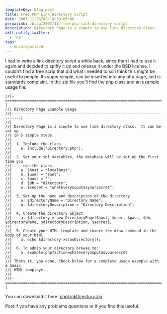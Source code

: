 ```yaml
---
templateKey: blog-post
title: Free PHP Link Directory Script
date: 2007-11-23T08:14:39+00:00
permalink: /blog/2007/11/free-php-link-directory-script
description: Directory Page is a simple to use link directory class.
aktt_notify_twitter:
  - 'no'
tags:
  - Uncategorized
---
```

I had to write a link directory script a while back, since then i had to use it again and decided to spiffy it up and release it under the BSD license. I couldn&#8217;t find a free scrip that did what i needed to so i think this might be useful to people. Its super simple, can be inserted into any php page, and is standards complaint. In the zip file you&#8217;ll find the php class and an example usage file:
  


    
    //|-========================================================================-|
    //| Directory Page Example Usage
    //|--------------------------------------------------------------------------|
    //|
    //| Directory Page is a simple to use link directory class.  It can be set up
    //| in 5 simple steps.
    //|
    //|  1. Include the class
    //|    a. include("Directory.php");
    //|
    //|  2. Set your sql variables, the database will be set up the first time you
    //|     run the class.
    //|    a. $host = "localhost";
    //|    b. $user = "root";
    //|    c. $pass = "";
    //|    d. $db = "directory";
    //|    e. $secret = "whateveryouputasyoursecret";
    //|
    //|  3. Set up the name and description of the directory
    //|    a. $directoryName = "Directory Name";
    //|    b. $directoryDescription = "Directory Description";
    //|
    //|  4. Create the directory object
    //|    a. $directory = new DirectoryPage($host, $user, $pass, $db, $directoryName, $directoryDescription, $secret);
    //|
    //|  5. Create your HTML template and insert the draw command in the body of your html
    //|    a. echo $directory->drawDirectory();
    //|
    //|  6. To admin your directory browse to:
    //|    a. example.php?action=whateveryouputasyoursecret
    //|
    //| Thats it, you done. Check below for a complete usage example with a basic
    //| HTML templaye.
    //|
    //|-========================================================================-|
    

You can download it here: [phpLinkDirectory.zip](http://floatsolutions.net/docs/phpLinkDirectory.zip)

Post if you have any problems questions or if you find this useful.